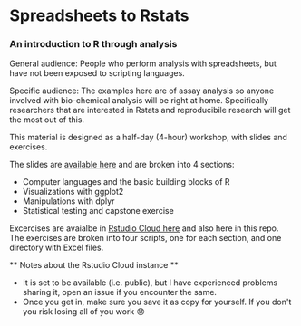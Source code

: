 # Spreadsheets to Rstats
### An introduction to R through analysis

General audience: People who perform analysis with spreadsheets, but have not been exposed to scripting languages.

Specific audience: The examples here are of assay analysis so anyone involved with bio-chemical analysis will be right at home. Specifically researchers that are interested in Rstats and reproducibile research will get the most out of this.

This material is designed as a half-day (4-hour) workshop, with slides and exercises.

The slides are [available here](https://docs.google.com/presentation/d/1q2Ij3xv5mhheB0WPhZ6tpPJKMrIzkduz_tVtwpg4Sws/edit?usp=sharing) and are broken into 4 sections:

* Computer languages and the basic building blocks of R
* Visualizations with ggplot2
* Manipulations with dplyr
* Statistical testing and capstone exercise

Excercises are avaialbe in [Rstudio Cloud here](https://rstudio.cloud/project/411105) and also here in this repo. The exercises are broken into four scripts, one for each section, and one directory with Excel files.

** Notes about the Rstudio Cloud instance **
* It is set to be available (i.e. public), but I have experienced problems sharing it, open an issue if you encounter the same.
* Once you get in, make sure you save it as copy for yourself. If you don't you risk losing all of you work 😟
